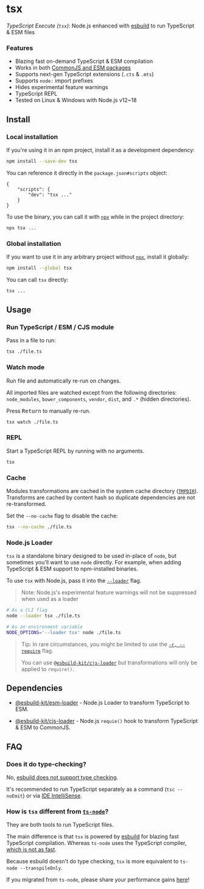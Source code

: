 # tsx

_TypeScript Execute (`tsx`)_: Node.js enhanced with [esbuild](https://esbuild.github.io/) to run TypeScript & ESM files

### Features
- Blazing fast on-demand TypeScript & ESM compilation
- Works in both [CommonJS and ESM packages](https://nodejs.org/api/packages.html#type)
- Supports next-gen TypeScript extensions (`.cts` & `.mts`)
- Supports `node:` import prefixes
- Hides experimental feature warnings
- TypeScript REPL
- Tested on Linux & Windows with Node.js v12~18

## Install

### Local installation
If you're using it in an npm project, install it as a development dependency:
```sh
npm install --save-dev tsx
```

You can reference it directly in the `package.json#scripts` object:
```json5
{
    "scripts": {
        "dev": "tsx ..."
    }
}
```

To use the binary, you can call it with [`npx`](https://docs.npmjs.com/cli/v8/commands/npx) while in the project directory:

```sh
npx tsx ...
```

### Global installation

If you want to use it in any arbitrary project without [`npx`](https://docs.npmjs.com/cli/v8/commands/npx), install it globally:

```sh
npm install --global tsx
```

You can call `tsx` directly:

```sh
tsx ...
```

## Usage

### Run TypeScript / ESM / CJS module

Pass in a file to run:

```sh
tsx ./file.ts
```

### Watch mode
Run file and automatically re-run on changes.

All imported files are watched except from the following directories:
`node_modules`, `bower_components`, `vendor`, `dist`, and `.*` (hidden directories).

Press <kbd>Return</kbd> to manually re-run.

```sh
tsx watch ./file.ts
```

### REPL
Start a TypeScript REPL by running with no arguments.

```sh
tsx
```

### Cache
Modules transformations are cached in the system cache directory ([`TMPDIR`](https://en.wikipedia.org/wiki/TMPDIR)). Transforms are cached by content hash so duplicate dependencies are not re-transformed.

Set the `--no-cache` flag to disable the cache:

```sh
tsx --no-cache ./file.ts
```

### Node.js Loader

`tsx` is a standalone binary designed to be used in-place of `node`, but sometimes you'll want to use `node` directly. For example, when adding TypeScript & ESM support to npm-installed binaries.

To use `tsx` with Node.js, pass it into the [`--loader`](https://nodejs.org/api/esm.html#loaders) flag.

> Note: Node.js's experimental feature warnings will not be suppressed when used as a loader

```sh
# As a CLI flag
node --loader tsx ./file.ts

# As an environment variable
NODE_OPTIONS='--loader tsx' node ./file.ts
```

> Tip: In rare circumstances, you might be limited to use the [`-r, --require`](https://nodejs.org/api/cli.html#-r---require-module) flag.
>
> You can use [`@esbuild-kit/cjs-loader`](https://github.com/esbuild-kit/cjs-loader) but transformations will only be applied to `require()`.

## Dependencies

- [@esbuild-kit/esm-loader](https://github.com/esbuild-kit/esm-loader) - Node.js Loader to transform TypeScript to ESM.

- [@esbuild-kit/cjs-loader](https://github.com/esbuild-kit/cjs-loader) - Node.js `requie()` hook to transform TypeScript & ESM to CommonJS.


## FAQ

### Does it do type-checking?

No, [esbuild does not support type checking](https://esbuild.github.io/faq/#:~:text=TypeScript%20type%20checking%20(just%20run%20tsc%20separately)).

It's recommended to run TypeScript separately as a command (`tsc --noEmit`) or via [IDE IntelliSense](https://code.visualstudio.com/docs/languages/typescript).


### How is `tsx` different from [`ts-node`](https://github.com/TypeStrong/ts-node)?

They are both tools to run TypeScript files.

The main difference is that `tsx` is powered by [esbuild](https://esbuild.github.io/) for blazing fast TypeScript compilation. Whereas `ts-node` uses the TypeScript compiler, [which is not as fast](https://esbuild.github.io/faq/#:~:text=typescript%20benchmark).

Because esbuild doesn't do type checking, `tsx` is more equivalent to `ts-node --transpileOnly`.

If you migrated from `ts-node`, please share your performance gains [here](https://github.com/esbuild-kit/tsx/discussions/10)!
